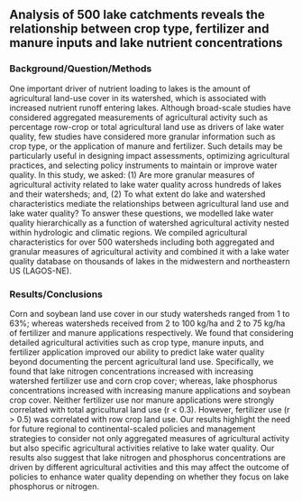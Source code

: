 ## Analysis of 500 lake catchments reveals the relationship between crop type, fertilizer and manure inputs and lake nutrient concentrations

### Background/Question/Methods

One important driver of nutrient loading to lakes is the amount of agricultural land-use cover in its watershed, which is associated with increased nutrient runoff entering lakes. Although broad-scale studies have considered aggregated measurements of agricultural activity such as percentage row-crop or total agricultural land use as drivers of lake water quality, few studies have considered more granular information such as crop type, or the application of manure and fertilizer. Such details may be particularly useful in designing impact assessments, optimizing agricultural practices, and selecting policy instruments to maintain or improve water quality. In this study, we asked: (1) Are more granular measures of agricultural activity related to lake water quality across hundreds of lakes and their watersheds; and, (2) To what extent do lake and watershed characteristics mediate the relationships between agricultural land use and lake water quality? To answer these questions, we modelled lake water quality hierarchically as a function of watershed agricultural activity nested within hydrologic and climatic regions. We compiled agricultural characteristics for over 500 watersheds including both aggregated and granular measures of agricultural activity and combined it with a lake water quality database on thousands of lakes in the midwestern and northeastern US (LAGOS-NE). 

### Results/Conclusions

Corn and soybean land use cover in our study watersheds ranged from 1 to 63%; whereas watersheds received from 2 to 100 kg/ha and 2 to 75 kg/ha of fertilizer and manure applications respectively. We found that considering detailed agricultural activities such as crop type, manure inputs, and fertilizer application improved our ability to predict lake water quality beyond documenting the percent agricultural land use. Specifically, we found that lake nitrogen concentrations increased with increasing watershed fertilizer use and corn crop cover; whereas, lake phosphorus concentrations increased with increasing manure applications and soybean crop cover. Neither fertilizer use nor manure applications were strongly correlated with total agricultural land use (r < 0.3). However, fertilizer use (r > 0.5) was correlated with row crop land use. Our results highlight the need for future regional to continental-scaled policies and management strategies to consider not only aggregated measures of agricultural activity but also specific agricultural activities relative to lake water quality. Our results also suggest that lake nitrogen and phosphorus concentrations are driven by different agricultural activities and this may affect the outcome of policies to enhance water quality depending on whether they focus on lake phosphorus or nitrogen.

